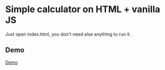 # Simple calculator on HTML + vanilla JS

Just open index.html, you don't need else anything to run it.

## Demo

[Demo](https://aspergarus.github.io/simple-calculator-js/)
